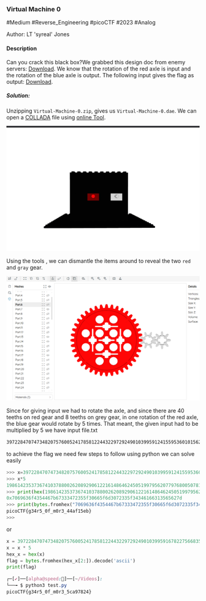 ### Virtual Machine 0

#Medium #Reverse_Engineering #picoCTF #2023 #Analog

Author: LT 'syreal' Jones

#### Description

Can you crack this black box?We grabbed this design doc from enemy servers: [Download](https://artifacts.picoctf.net/c/359/Virtual-Machine-0.zip). We know that the rotation of the red axle is input and the rotation of the blue axle is output. The following input gives the flag as output: [Download](https://artifacts.picoctf.net/c/359/input.txt).

##### Solution:
Unzipping `Virtual-Machine-0.zip`, gives us `Virtual-Machine-0.dae`. We can open a [COLLADA](https://en.wikipedia.org/wiki/COLLADA) file using [online Tool](https://3dviewer.net/). 

![](Virtual_Machine_0/first_look.png)

Using the tools , we can dismantle the items around to reveal the two `red` and `gray` gear.

![](Virtual_Machine_0/after_removing_mashes.png)

Since for giving input we had to rotate the axle, and since there are 40 teeths on red gear and 8 teeths on grey gear, in one rotation of the red axle, the blue gear would rotate by 5 times. That meant, the given input had to be multiplied by 5
we have input file.txt

```css
39722847074734820757600524178581224432297292490103995912415595360101562905
```
 
 to achieve the flag we need few steps to follow
 using python we can solve easily
```python
>>> x=39722847074734820757600524178581224432297292490103995912415595360101562905
>>> x*5
198614235373674103788002620892906122161486462450519979562077976800507814525
>>> print(hex(198614235373674103788002620892906122161486462450519979562077976800507814525))
0x7069636f4354467b67333472355f30665f6d3072335f34346166313565627d
>>> print(bytes.fromhex("7069636f4354467b67333472355f30665f6d3072335f34346166313565627d").decode('utf-8'))
picoCTF{g34r5_0f_m0r3_44af15eb}
>>> 
```

or

```python
x = 39722847074734820757600524178581224432297292490103995916782275668358702105
x = x * 5
hex_x = hex(x)
flag = bytes.fromhex(hex_x[2:]).decode('ascii')
print(flag)
```

```css
┌─[✔]──[alpha@speed:🍇]──[~/Videos]:
└──╼ $ python3 test.py 
picoCTF{g34r5_0f_m0r3_5ca97824}
```